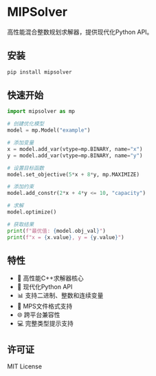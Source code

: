 # MIPSolver

高性能混合整数规划求解器，提供现代化Python API。

## 安装

```bash
pip install mipsolver
```

## 快速开始

```python
import mipsolver as mp

# 创建优化模型
model = mp.Model("example")

# 添加变量
x = model.add_var(vtype=mp.BINARY, name="x")
y = model.add_var(vtype=mp.BINARY, name="y")

# 设置目标函数
model.set_objective(5*x + 8*y, mp.MAXIMIZE)

# 添加约束
model.add_constr(2*x + 4*y <= 10, "capacity")

# 求解
model.optimize()

# 获取结果
print(f"最优值: {model.obj_val}")
print(f"x = {x.value}, y = {y.value}")
```

## 特性

- 🚀 高性能C++求解器核心
- 🐍 现代化Python API
- 📊 支持二进制、整数和连续变量
- 📁 MPS文件格式支持
- 🌐 跨平台兼容性
- 💻 完整类型提示支持

## 许可证

MIT License
